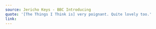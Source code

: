 ```yaml
---
source: Jericho Keys - BBC Introducing
quote: '[The Things I Think is] very poignant. Quite lovely too.'
link:
---
```

